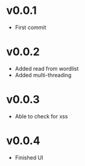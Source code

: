 # v0.0.1
- First commit

# v0.0.2
- Added read from wordlist
- Added multi-threading

# v0.0.3
- Able to check for xss

# v0.0.4
- Finished UI